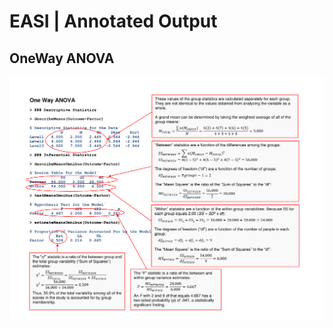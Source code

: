 # EASI | Annotated Output

## OneWay ANOVA

<p align="center"><kbd><img src="oneway.png"></kbd></p>
